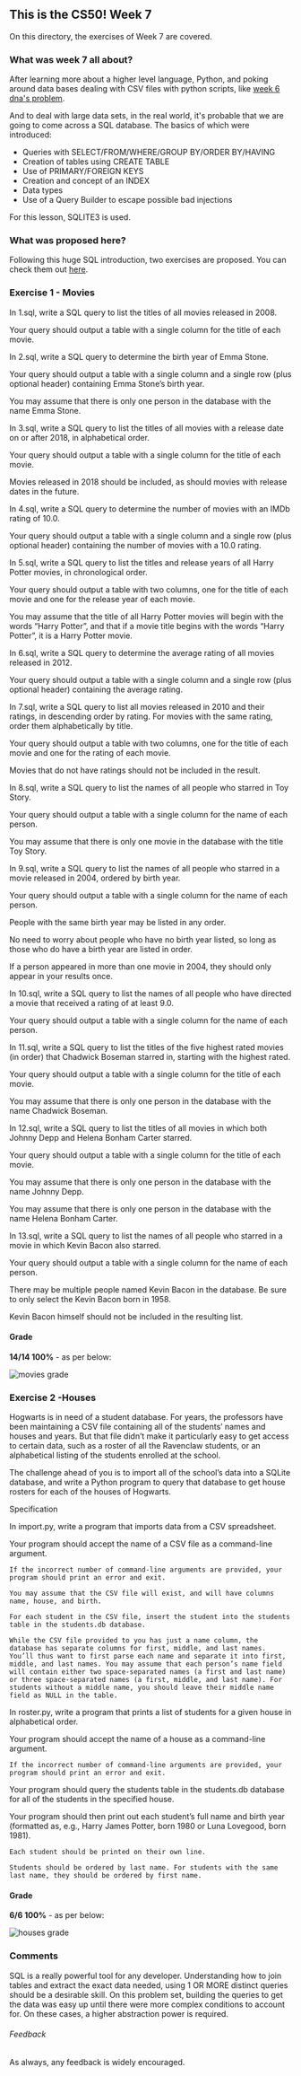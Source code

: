 ## This is the CS50! Week 7

On this directory, the exercises of Week 7 are covered.

### What was week 7 all about?

After learning more about a higher level language, Python, and poking around data bases dealing with CSV files with python scripts, like [week 6 dna's problem](../Week_6_Python/dna).

And to deal with large data sets, in the real world, it's probable that we are going to come across a SQL database. The basics of which were introduced:

* Queries with SELECT/FROM/WHERE/GROUP BY/ORDER BY/HAVING
* Creation of tables using CREATE TABLE
* Use of PRIMARY/FOREIGN KEYS
* Creation and concept of an INDEX
* Data types
* Use of a Query Builder to escape possible bad injections

For this lesson, SQLITE3 is used.

### What was proposed here?

Following this huge SQL introduction, two exercises are proposed. You can check them out [here](https://cs50.harvard.edu/x/2020/psets/7/).

### Exercise 1 - Movies


In 1.sql, write a SQL query to list the titles of all movies released in 2008.

  Your query should output a table with a single column for the title of each movie.

In 2.sql, write a SQL query to determine the birth year of Emma Stone.

  Your query should output a table with a single column and a single row (plus optional header) containing Emma Stone’s birth year.

  You may assume that there is only one person in the database with the name Emma Stone.

In 3.sql, write a SQL query to list the titles of all movies with a release date on or after 2018, in alphabetical order.

  Your query should output a table with a single column for the title of each movie.

  Movies released in 2018 should be included, as should movies with release dates in the future.

In 4.sql, write a SQL query to determine the number of movies with an IMDb rating of 10.0.

  Your query should output a table with a single column and a single row (plus optional header) containing the number of movies with a 10.0 rating.

In 5.sql, write a SQL query to list the titles and release years of all Harry Potter movies, in chronological order.

  Your query should output a table with two columns, one for the title of each movie and one for the release year of each movie.

  You may assume that the title of all Harry Potter movies will begin with the words “Harry Potter”, and that if a movie title begins with the words “Harry Potter”, it is a Harry Potter movie.

In 6.sql, write a SQL query to determine the average rating of all movies released in 2012.

  Your query should output a table with a single column and a single row (plus optional header) containing the average rating.

In 7.sql, write a SQL query to list all movies released in 2010 and their ratings, in descending order by rating. For movies with the same rating, order them alphabetically by title.

  Your query should output a table with two columns, one for the title of each movie and one for the rating of each movie.

  Movies that do not have ratings should not be included in the result.

In 8.sql, write a SQL query to list the names of all people who starred in Toy Story.

  Your query should output a table with a single column for the name of each person.

  You may assume that there is only one movie in the database with the title Toy Story.

In 9.sql, write a SQL query to list the names of all people who starred in a movie released in 2004, ordered by birth year.

  Your query should output a table with a single column for the name of each person.

  People with the same birth year may be listed in any order.

  No need to worry about people who have no birth year listed, so long as those who do have a birth year are listed in order.

  If a person appeared in more than one movie in 2004, they should only appear in your results once.

In 10.sql, write a SQL query to list the names of all people who have directed a movie that received a rating of at least 9.0.

  Your query should output a table with a single column for the name of each person.

In 11.sql, write a SQL query to list the titles of the five highest rated movies (in order) that Chadwick Boseman starred in, starting with the highest rated.

  Your query should output a table with a single column for the title of each movie.

  You may assume that there is only one person in the database with the name Chadwick Boseman.

In 12.sql, write a SQL query to list the titles of all movies in which both Johnny Depp and Helena Bonham Carter starred.

  Your query should output a table with a single column for the title of each movie.

  You may assume that there is only one person in the database with the name Johnny Depp.

  You may assume that there is only one person in the database with the name Helena Bonham Carter.

In 13.sql, write a SQL query to list the names of all people who starred in a movie in which Kevin Bacon also starred.

  Your query should output a table with a single column for the name of each person.

  There may be multiple people named Kevin Bacon in the database. Be sure to only select the Kevin Bacon born in 1958.

  Kevin Bacon himself should not be included in the resulting list.


#### Grade

**14/14 100%** - as per below:

![movies grade](./movies/movies_grade.png)

### Exercise 2 -Houses

Hogwarts is in need of a student database. For years, the professors have been maintaining a CSV file containing all of the students’ names and houses and years. But that file didn’t make it particularly easy to get access to certain data, such as a roster of all the Ravenclaw students, or an alphabetical listing of the students enrolled at the school.

The challenge ahead of you is to import all of the school’s data into a SQLite database, and write a Python program to query that database to get house rosters for each of the houses of Hogwarts.

Specification

In import.py, write a program that imports data from a CSV spreadsheet.

  Your program should accept the name of a CSV file as a command-line argument.

    If the incorrect number of command-line arguments are provided, your program should print an error and exit.

    You may assume that the CSV file will exist, and will have columns name, house, and birth.

    For each student in the CSV file, insert the student into the students table in the students.db database.

    While the CSV file provided to you has just a name column, the database has separate columns for first, middle, and last names. You’ll thus want to first parse each name and separate it into first, middle, and last names. You may assume that each person’s name field will contain either two space-separated names (a first and last name) or three space-separated names (a first, middle, and last name). For students without a middle name, you should leave their middle name field as NULL in the table.

In roster.py, write a program that prints a list of students for a given house in alphabetical order.

  Your program should accept the name of a house as a command-line argument.

    If the incorrect number of command-line arguments are provided, your program should print an error and exit.

  Your program should query the students table in the students.db database for all of the students in the specified house.

  Your program should then print out each student’s full name and birth year (formatted as, e.g., Harry James Potter, born 1980 or Luna Lovegood, born 1981).

    Each student should be printed on their own line.

    Students should be ordered by last name. For students with the same last name, they should be ordered by first name.

#### Grade

**6/6 100%** - as per below:

![houses grade](./houses/houses_grade.png)

### Comments

SQL is a really powerful tool for any developer. Understanding how to join tables and extract the exact data needed, using 1 OR MORE distinct queries should be a desirable skill. On this problem set, building the queries to get the data was easy up until there were more complex conditions to account for. On these cases, a higher abstraction power is required.


###### Feedback

As always, any feedback is widely encouraged.